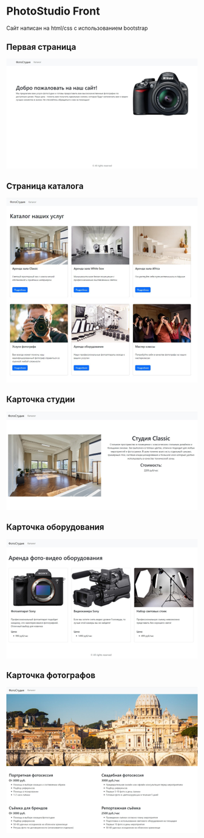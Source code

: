 # PhotoStudio Front
<p>Сайт написан на html/css с использованием bootstrap</p>
<h2>Первая страница</h2>
<img src="img/Главная.jpg" alt="Первая сраница">
<h2>Страница каталога</h2>
<img src="img/Каталог.jpg" alt="Каталог">
<h2>Карточка студии</h2>
<img src="img/Карточка студии.jpg" alt="Карточка студии">
<h2>Карточка оборудования</h2>
<img src="img/Карточка оборудования.jpg" alt="Карточка оборудования">
<h2>Карточка фотографов</h2>
<img src="img/Карточка фотографов.jpg" alt="Карточка фотографов">